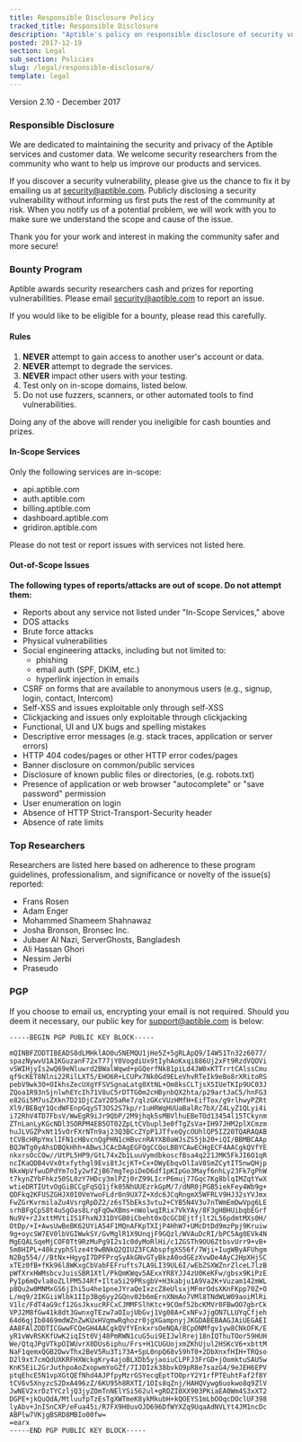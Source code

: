 ```yaml
---
title: Responsible Disclosure Policy
tracked_title: Responsible Disclosure
description: "Aptible's policy on responsible disclosure of security vulnerabilities."
posted: 2017-12-19
section: Legal
sub_section: Policies
slug: /legal/responsible-disclosure/
template: legal
---
```

<!-- Reference Links -->
[Terms of Service]:/legal/terms-of-service

Version 2.10 - December 2017

### Responsible Disclosure
We are dedicated to maintaining the security and privacy of the Aptible services and customer data. We welcome security researchers from the community who want to help us improve our products and services.

If you discover a security vulnerability, please give us the chance to fix it by emailing us at [security@aptible.com](mailto:security@aptible.com). Publicly disclosing a security vulnerability without informing us first puts the rest of the community at risk. When you notify us of a potential problem, we will work with you to make sure we understand the scope and cause of the issue.

Thank you for your work and interest in making the community safer and more secure!

### Bounty Program
Aptible awards security researchers cash and prizes for reporting vulnerabilities. Please email [security@aptible.com](mailto:security@aptible.com) to report an issue.

If you would like to be eligible for a bounty, please read this carefully.

#### Rules
1. **NEVER** attempt to gain access to another user's account or data.  
2. **NEVER** attempt to degrade the services.  
3. **NEVER** impact other users with your testing.  
4. Test only on in-scope domains, listed below.  
5. Do not use fuzzers, scanners, or other automated tools to find vulnerabilities.  

Doing any of the above will render you ineligible for cash bounties and prizes.

#### In-Scope Services

Only the following services are in-scope:  

- api.aptible.com  
- auth.aptible.com  
- billing.aptible.com  
- dashboard.aptible.com  
- gridiron.aptible.com 

Please do not test or report issues with services not listed here.

#### Out-of-Scope Issues

**The following types of reports/attacks are out of scope. Do not attempt them:**  

- Reports about any service not listed under "In-Scope Services," above
- DOS attacks  
- Brute force attacks
- Physical vulnerabilities  
- Social engineering attacks, including but not limited to:
	- phishing
	- email auth (SPF, DKIM, etc.)
	- hyperlink injection in emails
- CSRF on forms that are available to anonymous users (e.g., signup, login, contact, Intercom)  
- Self-XSS and issues exploitable only through self-XSS  
- Clickjacking and issues only exploitable through clickjacking  
- Functional, UI and UX bugs and spelling mistakes  
- Descriptive error messages (e.g. stack traces, application or server errors)  
- HTTP 404 codes/pages or other HTTP error codes/pages  
- Banner disclosure on common/public services  
- Disclosure of known public files or directories, (e.g. robots.txt)  
- Presence of application or web browser "autocomplete" or "save password" permission  
- User enumeration on login  
- Absence of HTTP Strict-Transport-Security header
- Absence of rate limits

### Top Researchers
Researchers are listed here based on adherence to these program guidelines, professionalism, and significance or novelty of the issue(s) reported:

- Frans Rosen
- Adam Enger
- Mohammed Shameem Shahnawaz
- Josha Bronson, Bronsec Inc.
- Jubaer Al Nazi, ServerGhosts, Bangladesh
- Ali Hassan Ghori
- Nessim Jerbi
- Praseudo

### PGP
If you choose to email us, encrypting your email is not required. Should you deem it necessary, our public key for support@aptible.com is below:

````
-----BEGIN PGP PUBLIC KEY BLOCK-----

mQINBFZODTIBEADS8dLMHklAO0u5NEMQU1jHe5Z+5gRLApQ9/I4W51Tn32z6077/
spazNywvU1A1KGuzanF72xT77jY0VogdiUx9tIyhAoKxqi886Uj2xFt9RzdVQOVi
vSWIHjyIs2wQ69eNluwrd2BWalWqwd+pGQerfNk81piLd4JW0xKTTrrtCAlssCmu
qf9cKET8Nlni22RilLXT5/EHO6R+LCUPx7Nk0Gd9ELeVhvRTeIk9eBo8rXRitoRS
pebV9wk3O+OIkhsZecUXgYFSVSgnaLatg0XtNL+Om8ksCLTjsX5IUeTKIp9UC03J
ZQoa1R93nSjnlwhEYcIh71V8uC5rDTTG0m2cHBynbQX2hta/p29artJaC5/hnFG3
e82Gi5M7usZXkn7D21DjCZaY2D5aRe7/qlzGKcVUzHMfH+EifTox/g9rlhwyPZRt
Xl9/BEBqY1QcdWFEnpGqyST3OS2S7kp/r1uHRWqHUUaBalRc7bX/Z4LyZ1QLyi4i
i72RhV4TD7FbsV/WwEgR9iJr9QbP/2M9jhqk5sMBVlhuEBeTOd13454l15TCkynm
ZTnLanLyKGcNDl3SORPM4EB5OT02ZpLtCVbupl3e0fTgZsVa+IH97JHM2plXCmzm
huJLVGZPxNt15vOrFXrNTn9aj23Q3BCcZYpP1JTfveQycOUhlQP5IZ20TQARAQAB
tCVBcHRpYmxlIFN1cHBvcnQgPHN1cHBvcnRAYXB0aWJsZS5jb20+iQI/BBMBCAAp
BQJWTg0yAhsDBQkHhh+ABwsJCAcDAgEGFQgCCQoLBBYCAwECHgECF4AACgkQVfYE
nkxrsOcCOw//UtPL5HP9/GtL74xZb1LuuVymdbkoscfBsa4q221JMK5FkJI6O1qR
ncIKaQDB4vVx0txfythgl9Evi8tJcjKT+Cx+DWyEbqvDlIaV8SmZCytIT5nwQHjp
NkxWpVfwuDPdYm7oIy2wfZjB67mgTepiDeD6df1pKIpGo3Mayf6nhLy23Fk7gPhW
t7kynZYbFhkz50SL0zY7HDcy3mlPZj0rZ99LIcrP6muj77Gqc7Kg8blqIMZqtYwX
wtieDRTIUtvOgGiBCCgFqSQ1jfk05NhUUEzrkGpM/7/dNR0jPGB5iekFey4Wb9g+
QDFkq2KFUSZGHJX0I0VmYwoFLdr0n9UX7Z+Xdc6JCqRngmX5WFRLV9HJ32sYVJmx
FwZGrKvrmilaZu4VsrgRpDZ2/z6sT5bEks3vtu2+CYB5N4V3u7nTWmEmDwVpg6LE
srhBFgCpS8t4uSgOas8LrqFqOwXBms+nWolwqIRix7VkYAy/8F3gHBHUibqbEGrf
Nu9V+r2JxttMVtiIS1FhxNJ31DYGB0iCbeht0xQcGCDEjtfjlt2L56pdmtMXs0H/
OtDp/+I+AwsUwBeBK62UYiA54F1MQnAFKpTXIjP4HhW7+UMcDtDd9mzPpj9Kruiw
9g+oycSW7EV0lbVGIWwkSY/GvMglR1X9UnqjF9GQzl/WVAuDcRI/bPC5Ag0EVk4N
MgEQALSqeMjCOF0Tt9RzMuPg9I2s1c0dyMoRlHi/c1ZGSTh9OU6ZtbsvUrr9+vB+
5m8HIPL+40kzyphSlze4t9wBNkQ2QIUZ3FCAbspfgXS56f/7Wji+IugWByAFUhgm
N2Bg554///BtNx+HgygI7DPFPrqSyAkGNvGTyBkzA0odGEzXvwDe4AyC2HpXHjSC
xTEz0fB+fKk96l8WKxgCbVabFEFrufts7LA9LI39UL6I/wEbZSXWZnrZlceL7lzB
pWfXrxHWMsbcvJuisSBR1Xtl/PkQmKWqv5AExxYR8YJJ4zU0KeKFw/gbsx9KiPzE
PyIp6mQvla8oZLlPM5J4Rf+Ilta5i29PRsgbV+H3kabju1A9Va2K+Vuzam142mWL
p8Qu2w0MNMxGS6jIhi5u4he1pneJYraQeIxzcZ8eUlsxjMFmrOdsXKnFKpp70Z+O
L/mq9/2IKGiiWlbk1IIp3Bg6yy2GQnv02b6mErnXNmAo7VMl8TNdWLW09aoiMlRi
V1lc/FdT4aG9cf12GsJkxucRFCxCJMMFSlhKtc+9COmf52bcKMVr0FBwOO7gbrCk
VPJ2M8fGw41k8dt3GwnxgTEzw7aOIujUbGvj1Vg08A+CxNFvJjgON7LLUYqCfjeh
64d6qjIb0469mdWZnZwKUxHVqmwRqhozr0jgXGampnyjJKGDABEBAAGJAiUEGAEI
AA8FAlZODTICGwwFCQeGH4AACgkQVfYEnkxrsOeNQA/8CpONMfgv1yw8CNkOFK/E
yR1vWvRSKKfUwK2iqISt0Vj48PmRWN1cuG5ui9EIJwlRrej18nIQThuTOor59HUH
We/QtqJPgVTkpOIWUvrX8DUs6iphu/Frs+H1CUGUojxmZKhUjul2HSKcV6+xbttM
NaF1qemxQGB2DwvThx2BeV5Ru3Ti73A+SpL0npQ68vS9hT0+2DbXnxfHIH+TRQso
D2l9xt7cmQdUXKRFHXWckgKry4ajoBLXDb5yjaoiuCLPFJ3FrGD+jOomktuSAU5w
KnK5EiL2GrJuthpoAoZxopwmYoGZf/7IJDIzk38bvkO9pR8e7sazG4/9eJEH6EPV
ptqEhcE5N1vpXGtQEfNhd4AJPfpyMzrGSYecqEptTO0prY2Y1rfPTEuhtFaf2f8Y
tCV6v5XnyzcS2DxA496zZ/6KU95h8RXTI/1OIs8qZnj/HAHQVywg6uokwo8q9ZlV
JwNEV2xrDzTYCzljQ3jyZOmTnNElYSi562ul+gRDZI0XX903PKiaEA0Wm4S3xXT2
DGPE+jkQuQdA/MtluufpTzEsTgXWTmeK8ykMkubH+kQOEYS1mLbOOqcDOclUF398
lyAbv+JnISnCXP/eFua45i/R7FX9H0uvOJD696DfWYXZq9UqaAdNVLYt4JM1ncDc
ABPlw7VKjgBSRD8MBIo00fw=
=earx
-----END PGP PUBLIC KEY BLOCK-----
````
